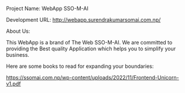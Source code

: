 Project Name: WebApp SSO-M-AI 

Development URL: http://webapp.surendrakumarsomai.com.np/


About Us:

This WebApp is a brand of The Web SSO-M-AI. We are committed to providing the Best quality Application which helps you to simplify your business.









Here are some books to read for expanding your boundaries:

https://ssomai.com.np/wp-content/uploads/2022/11/Frontend-Unicorn-v1.pdf
